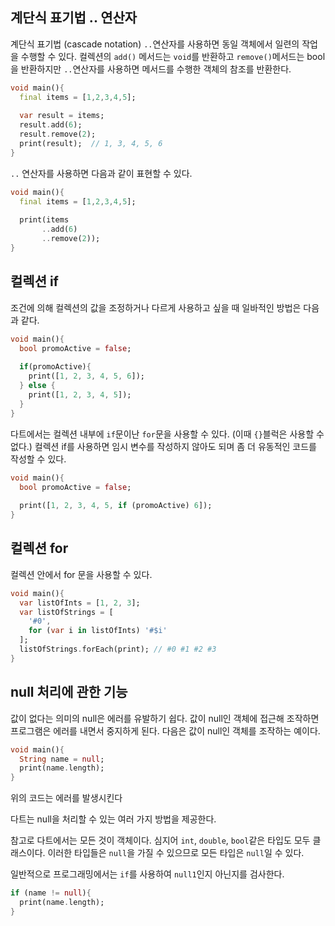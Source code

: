 ## 계단식 표기법 .. 연산자

계단식 표기법 (cascade notation) `..`연산자를 사용하면 동일 객체에서 일련의 작업을 수행할 수 있다. 컬렉션의 `add()` 메서드는 `void`를 반환하고 `remove()`메서드는 bool을 반환하지만 `..`연산자를 사용하면 메서드를 수행한 객체의 참조를 반환한다.

```dart
void main(){
  final items = [1,2,3,4,5];
  
  var result = items;
  result.add(6);
  result.remove(2);
  print(result);  // 1, 3, 4, 5, 6
}
```

`..` 연산자를 사용하면 다음과 같이 표현할 수 있다.

```dart
void main(){
  final items = [1,2,3,4,5];
  
  print(items
       ..add(6)
       ..remove(2));
}
```



## 컬렉션 if

조건에 의해 컬렉션의 값을 조정하거나 다르게 사용하고 싶을 때 일바적인 방법은 다음과 같다.

```dart
void main(){
  bool promoActive = false;
  
  if(promoActive){
    print([1, 2, 3, 4, 5, 6]);
  } else {
    print([1, 2, 3, 4, 5]);
  }
}
```

다트에서는 컬렉션 내부에 `if`문이난 `for`문을 사용할 수 있다. (이때 `{}`블럭은 사용할 수 없다.) 컬렉션 if를 사용하면 임시 변수를 작성하지 않아도 되며 좀 더 유동적인 코드를 작성할 수 있다.

```dart
void main(){
  bool promoActive = false;
  
  print([1, 2, 3, 4, 5, if (promoActive) 6]);
}
```



## 컬렉션 for

컬렉션 안에서 for 문을 사용할 수 있다.

```dart
void main(){
  var listOfInts = [1, 2, 3];
  var listOfStrings = [
    '#0',
    for (var i in listOfInts) '#$i'
  ];
  listOfStrings.forEach(print); // #0 #1 #2 #3
}
```



## null 처리에 관한 기능

값이 없다는 의미의 null은 에러를 유발하기 쉽다. 값이 null인 객체에 접근해 조작하면 프로그램은 에러를 내면서 중지하게 된다. 다음은 값이 null인 객체를 조작하는 예이다.

```dart
void main(){
  String name = null;
  print(name.length);
}
```

위의 코드는 에러를 발생시킨다

다트는 null을 처리할 수 있는 여러 가지 방법을 제공한다.

참고로 다트에서는 모든 것이 객체이다. 심지어 `int`, `double`, `bool`같은 타입도 모두 클래스이다. 이러한 타입들은 `null`을 가질 수 있으므로 모든 타입은 `null`일 수 있다.

일반적으로 프로그래밍에서는 `if`를 사용하여 `null1`인지 아닌지를 검사한다.

```dart
if (name != null){
  print(name.length);
}
```

